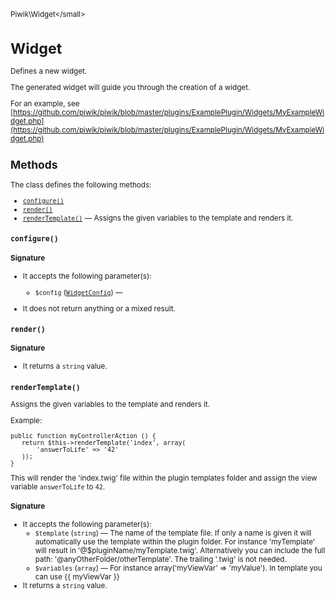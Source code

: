 <small>Piwik\Widget\</small>

Widget
======

Defines a new widget.

The generated widget will guide you through the creation of a widget.

For an example, see [https://github.com/piwik/piwik/blob/master/plugins/ExamplePlugin/Widgets/MyExampleWidget.php](https://github.com/piwik/piwik/blob/master/plugins/ExamplePlugin/Widgets/MyExampleWidget.php)

Methods
-------

The class defines the following methods:

- [`configure()`](#configure)
- [`render()`](#render)
- [`renderTemplate()`](#rendertemplate) &mdash; Assigns the given variables to the template and renders it.

<a name="configure" id="configure"></a>
<a name="configure" id="configure"></a>
### `configure()`

#### Signature

-  It accepts the following parameter(s):
    - `$config` ([`WidgetConfig`](../../Piwik/Widget/WidgetConfig.md)) &mdash;
      
- It does not return anything or a mixed result.

<a name="render" id="render"></a>
<a name="render" id="render"></a>
### `render()`

#### Signature

- It returns a `string` value.

<a name="rendertemplate" id="rendertemplate"></a>
<a name="renderTemplate" id="renderTemplate"></a>
### `renderTemplate()`

Assigns the given variables to the template and renders it.

Example:

    public function myControllerAction () {
       return $this->renderTemplate('index', array(
           'answerToLife' => '42'
       ));
    }

This will render the 'index.twig' file within the plugin templates folder and assign the view variable
`answerToLife` to `42`.

#### Signature

-  It accepts the following parameter(s):
    - `$template` (`string`) &mdash;
       The name of the template file. If only a name is given it will automatically use the template within the plugin folder. For instance 'myTemplate' will result in '@$pluginName/myTemplate.twig'. Alternatively you can include the full path: '@anyOtherFolder/otherTemplate'. The trailing '.twig' is not needed.
    - `$variables` (`array`) &mdash;
       For instance array('myViewVar' => 'myValue'). In template you can use {{ myViewVar }}
- It returns a `string` value.

